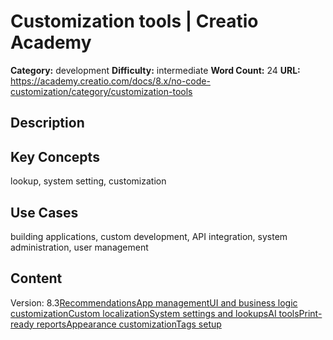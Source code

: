 # Customization tools | Creatio Academy

**Category:** development **Difficulty:** intermediate **Word Count:** 24
**URL:**
https://academy.creatio.com/docs/8.x/no-code-customization/category/customization-tools

## Description

## Key Concepts

lookup, system setting, customization

## Use Cases

building applications, custom development, API integration, system
administration, user management

## Content

Version:
8.3[Recommendations](/docs/8.x/no-code-customization/category/recommendations)[App management](/docs/8.x/no-code-customization/category/app-management)[UI and business logic customization](/docs/8.x/no-code-customization/category/ui-and-business-logic-customization)[Custom localization](/docs/8.x/no-code-customization/category/custom-localization)[System settings and lookups](/docs/8.x/no-code-customization/category/system-settings-and-lookups)[AI tools](/docs/8.x/no-code-customization/category/ai-tools)[Print-ready reports](/docs/8.x/no-code-customization/category/print-ready-reports)[Appearance customization](/docs/8.x/no-code-customization/category/appearance-customization)[Tags setup](/docs/8.x/no-code-customization/category/tags-setup)
